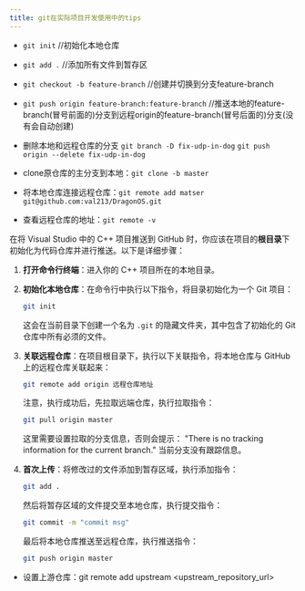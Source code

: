 ```yaml
---
title: git在实际项目开发使用中的tips
---
```


- `git init`    //初始化本地仓库
- `git add .`    //添加所有文件到暂存区
- `git checkout -b feature-branch`    //创建并切换到分支feature-branch  
- `git push origin feature-branch:feature-branch`    //推送本地的feature-branch(冒号前面的)分支到远程origin的feature-branch(冒号后面的)分支(没有会自动创建)

- 删除本地和远程仓库的分支 `git branch -D fix-udp-in-dog` `git push origin --delete fix-udp-in-dog`
- clone原仓库的主分支到本地：`git clone -b master`
- 将本地仓库连接远程仓库：`git remote add matser git@github.com:val213/DragonOS.git`
- 查看远程仓库的地址：`git remote -v`


在将 Visual Studio 中的 C++ 项目推送到 GitHub 时，你应该在项目的**根目录**下初始化为代码仓库并进行推送。以下是详细步骤：

1. **打开命令行终端**：进入你的 C++ 项目所在的本地目录。

2. **初始化本地仓库**：在命令行中执行以下指令，将目录初始化为一个 Git 项目：
    ```bash
    git init
    ```
    这会在当前目录下创建一个名为 `.git` 的隐藏文件夹，其中包含了初始化的 Git 仓库中所有必须的文件。

3. **关联远程仓库**：在项目根目录下，执行以下关联指令，将本地仓库与 GitHub 上的远程仓库关联起来：
    ```bash
    git remote add origin 远程仓库地址
    ```
    注意，执行成功后，先拉取远端仓库，执行拉取指令：
    ```bash
    git pull origin master
    ```
    这里需要设置拉取的分支信息，否则会提示： "There is no tracking information for the current branch." 当前分支没有跟踪信息。

4. **首次上传**：将修改过的文件添加到暂存区域，执行添加指令：
    ```bash
    git add .
    ```
    然后将暂存区域的文件提交至本地仓库，执行提交指令：
    ```bash
    git commit -m "commit msg"
    ```
    最后将本地仓库推送至远程仓库，执行推送指令：
    ```bash
    git push origin master
    ```

- 设置上游仓库：git remote add upstream <upstream_repository_url>